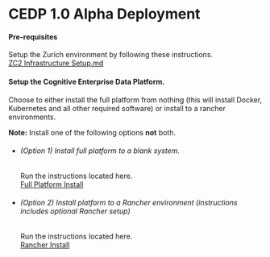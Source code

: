 # CEDP 1.0 Alpha Deployment

#### Pre-requisites

Setup the Zurich environment by following these instructions. <br>
[ZC2 Infrastructure Setup.md](ZC2%20Infrastructure%20Setup.md) 


#### Setup the Cognitive Enterprise Data Platform. 

Choose to either install the full platform from nothing (this will install Docker, Kubernetes and all other required software) or install to a rancher environments. 

**Note:** Install one of the following options **not** both.


- ###### (Option 1) Install full platform to a blank system.

    Run the instructions located here. <br>
[Full Platform Install](../../ansible/playbooks/cedp_stack/README.md)


- ###### (Option 2) Install platform to a Rancher environment (instructions includes optional Rancher setup)

    Run the instructions located here. <br>
[Rancher Install](Rancher%20Install.md)
